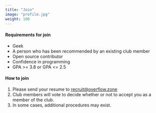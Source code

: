 ```yaml
---
title: "Join"
image: "profile.jpg"
weight: 100
---
```



#### Requirements for join
- Geek
- A person who has been recommended by an existing club member
- Open source contributor
- Confidence in programming
- GPA >= 3.8 or GPA <= 2.5



#### How to join
1. Please send your resume to recruit@overflow.zone
2. Club members will vote to decide whether or not to accept you as a member of the club.
3. In some cases, additional procedures may exist.